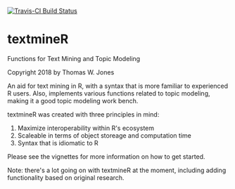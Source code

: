 [![Travis-CI Build Status](https://travis-ci.org/TommyJones/textmineR.svg?branch=master)](https://travis-ci.org/TommyJones/textmineR)

# textmineR
Functions for Text Mining and Topic Modeling

Copyright 2018 by Thomas W. Jones

An aid for text mining in R, with a syntax that
    is more familiar to experienced R users. Also, implements various functions
    related to topic modeling, making it a good topic modeling work bench.
    

textmineR was created with three principles in mind:

1. Maximize interoperability within R's ecosystem 
2. Scaleable in terms of object storeage and computation time
3. Syntax that is idiomatic to R

Please see the vignettes for more information on how to get started.

Note: there's a lot going on with textmineR at the moment, including adding 
functionality based on original research. 


